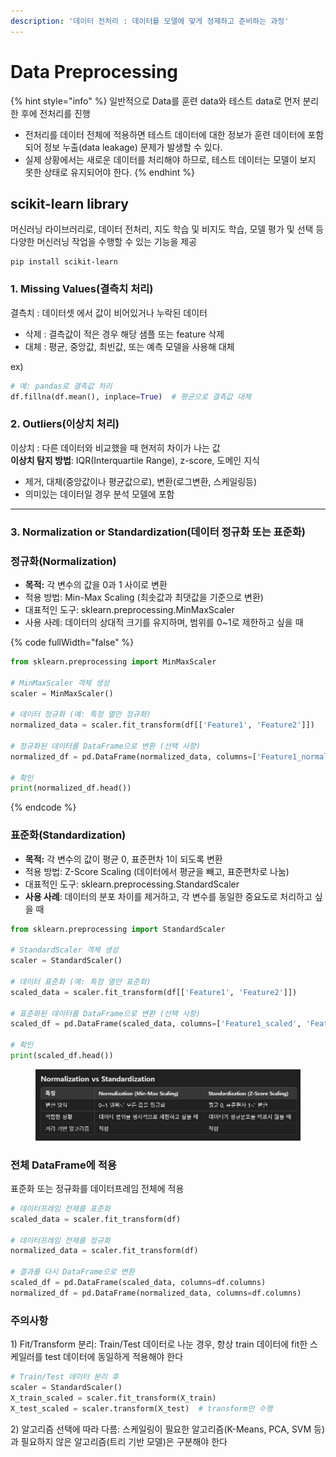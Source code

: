 ```yaml
---
description: '데이터 전처리 : 데이터를 모델에 맞게 정제하고 준비하는 과정'
---
```


# Data Preprocessing

{% hint style="info" %}
일반적으로 Data를 훈련 data와 테스트 data로 먼저 분리한 후에 전처리를 진행

* 전처리를 데이터 전체에 적용하면 테스트 데이터에 대한 정보가 훈련 데이터에 포함되어 정보 누출(data leakage) 문제가 발생할 수 있다.
* 실제 상황에서는 새로운 데이터를 처리해야 하므로, 테스트 데이터는 모델이 보지 못한 상태로 유지되어야 한다.
{% endhint %}



## scikit-learn library

머신러닝 라이브러리로, 데이터 전처리, 지도 학습 및 비지도 학습, 모델 평가 및 선택 등 다양한 머신러닝 작업을 수행할 수 있는 기능을 제공

```
pip install scikit-learn
```

### 1. Missing Values(결측치 처리)

결측치 : 데이터셋 에서 값이 비어있거나 누락된 데이터

* 삭제 : 결측값이 적은 경우 해당 샘플 또는 feature 삭제
* 대체 : 평균, 중앙값, 최빈값, 또는 예측 모델을 사용해 대체

ex)

```python
# 예: pandas로 결측값 처리
df.fillna(df.mean(), inplace=True)  # 평균으로 결측값 대체
```



### 2. Outliers(이상치 처리)

이상치 : 다른 데이터와 비교했을 때 현저히 차이가 나는 값\
**이상치 탐지 방법**: IQR(Interquartile Range), z-score, 도메인 지식

* 제거, 대체(중앙값이나 평균값으로), 변환(로그변환, 스케일링등)
* 의미있는 데이터일 경우 분석 모델에 포함

***

### 3. Normalization or Standardization(데이터 정규화 또는 표준화)

###

### 정규화(Normalization)

* **목적:** 각 변수의 값을 0과 1 사이로 변환
* 적용 방법: Min-Max Scaling (최솟값과 최댓값을 기준으로 변환)
* 대표적인 도구: sklearn.preprocessing.MinMaxScaler&#x20;
* 사용 사례: 데이터의 상대적 크기를 유지하며, 범위를 0\~1로 제한하고 싶을 때

{% code fullWidth="false" %}
```python
from sklearn.preprocessing import MinMaxScaler

# MinMaxScaler 객체 생성
scaler = MinMaxScaler()

# 데이터 정규화 (예: 특정 열만 정규화)
normalized_data = scaler.fit_transform(df[['Feature1', 'Feature2']])

# 정규화된 데이터를 DataFrame으로 변환 (선택 사항)
normalized_df = pd.DataFrame(normalized_data, columns=['Feature1_normalized', 'Feature2_normalized'])

# 확인
print(normalized_df.head())

```
{% endcode %}

### 표준화(Standardization)

* **목적:** 각 변수의 값이 평균 0, 표준편차 1이 되도록 변환
* 적용 방법: Z-Score Scaling (데이터에서 평균을 빼고, 표준편차로 나눔)
* 대표적인 도구: sklearn.preprocessing.StandardScaler
* **사용 사례**: 데이터의 분포 차이를 제거하고, 각 변수를 동일한 중요도로 처리하고 싶을 때

```python
from sklearn.preprocessing import StandardScaler

# StandardScaler 객체 생성
scaler = StandardScaler()

# 데이터 표준화 (예: 특정 열만 표준화)
scaled_data = scaler.fit_transform(df[['Feature1', 'Feature2']])

# 표준화된 데이터를 DataFrame으로 변환 (선택 사항)
scaled_df = pd.DataFrame(scaled_data, columns=['Feature1_scaled', 'Feature2_scaled'])

# 확인
print(scaled_df.head())

```

<figure><img src="../../../.gitbook/assets/image (4) (1).png" alt=""><figcaption></figcaption></figure>

### 전체 DataFrame에 적용

표준화 또는 정규화를 데이터프레임 전체에 적용

```python
# 데이터프레임 전체를 표준화
scaled_data = scaler.fit_transform(df)

# 데이터프레임 전체를 정규화
normalized_data = scaler.fit_transform(df)

# 결과를 다시 DataFrame으로 변환
scaled_df = pd.DataFrame(scaled_data, columns=df.columns)
normalized_df = pd.DataFrame(normalized_data, columns=df.columns)
```



### 주의사항

1\) Fit/Transform 분리: Train/Test 데이터로 나눈 경우, 항상 train 데이터에 fit한 스케일러를 test 데이터에 동일하게 적용해야 한다

```python
# Train/Test 데이터 분리 후
scaler = StandardScaler()
X_train_scaled = scaler.fit_transform(X_train)
X_test_scaled = scaler.transform(X_test)  # transform만 수행
```

2\) 알고리즘 선택에 따라 다름: 스케일링이 필요한 알고리즘(K-Means, PCA, SVM 등)과 필요하지 않은 알고리즘(트리 기반 모델)은 구분해야 한다





